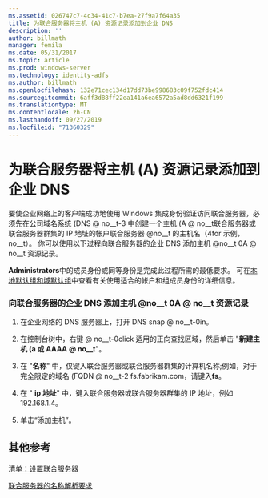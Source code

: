 ```yaml
---
ms.assetid: 026747c7-4c34-41c7-b7ea-27f9a7f64a35
title: 为联合服务器将主机 (A) 资源记录添加到企业 DNS
description: ''
author: billmath
manager: femila
ms.date: 05/31/2017
ms.topic: article
ms.prod: windows-server
ms.technology: identity-adfs
ms.author: billmath
ms.openlocfilehash: 132e71cec134d17dd73be998683c09f752fdc414
ms.sourcegitcommit: 6aff3d88ff22ea141a6ea6572a5ad8dd6321f199
ms.translationtype: MT
ms.contentlocale: zh-CN
ms.lasthandoff: 09/27/2019
ms.locfileid: "71360329"
---
```

# <a name="add-a-host-a-resource-record-to-corporate-dns-for-a-federation-server"></a>为联合服务器将主机 (A) 资源记录添加到企业 DNS



要使企业网络上的客户端成功地使用 Windows 集成身份验证访问联合服务器，必须先在公司域名系统 \(DNS @ no__t-3 中创建一个主机 \(A @ no__t联合服务器或联合服务器群集的 IP 地址的帐户联合服务器 @no__t 的主机名（4for 示例，no__t）。 你可以使用以下过程向联合服务器的企业 DNS 添加主机 @no__t 0A @ no__t 资源记录。  
  
**Administrators**中的成员身份或同等身份是完成此过程所需的最低要求。  可在[本地默认组和域默认组](https://go.microsoft.com/fwlink/?LinkId=83477)中查看有关使用适合的帐户和组成员身份的详细信息。   
  
### <a name="to-add-a-host-a-resource-record-to-corporate-dns-for-a-federation-server"></a>向联合服务器的企业 DNS 添加主机 @no__t 0A @ no__t 资源记录  
  
1.  在企业网络的 DNS 服务器上，打开 DNS snap @ no__t-0in。  
  
2.  在控制台树中，右键 @ no__t-0click 适用的正向查找区域，然后单击 "**新建主机 \(a 或 AAAA @ no__t**"。  
  
3.  在 "**名称**" 中，仅键入联合服务器或联合服务器群集的计算机名称;例如，对于完全限定的域名 \(FQDN @ no__t-2 fs.fabrikam.com，请键入**fs**。  
  
4.  在 " **ip 地址**" 中，键入联合服务器或联合服务器群集的 IP 地址，例如192.168.1.4。  
  
5.  单击“添加主机”。  
  
## <a name="additional-references"></a>其他参考  
[清单：设置联合服务器](Checklist--Setting-Up-a-Federation-Server.md)  
  
[联合服务器的名称解析要求](https://technet.microsoft.com/library/dd807055.aspx)  
  

